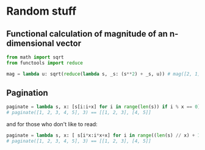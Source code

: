 # Random stuff

## Functional calculation of magnitude of an n-dimensional vector
```python
from math import sqrt
from functools import reduce

mag = lambda u: sqrt(reduce(lambda s, _s: (s**2) + _s, u)) # mag([2, 1]) == 2.23606797749979
```

## Pagination
```python
paginate = lambda s, x: [s[i:i+x] for i in range(len(s)) if i % x == 0]
# paginate([1, 2, 3, 4, 5], 3) == [[1, 2, 3], [4, 5]]
```

and for those who don't like to read:

```python
paginate = lambda s, x: [ s[i*x:i*x+x] for i in range((len(s) // x) + 1 if len(s) % x != 0 else len(s) // x) ]
# paginate([1, 2, 3, 4, 5], 3) == [[1, 2, 3], [4, 5]]
```
